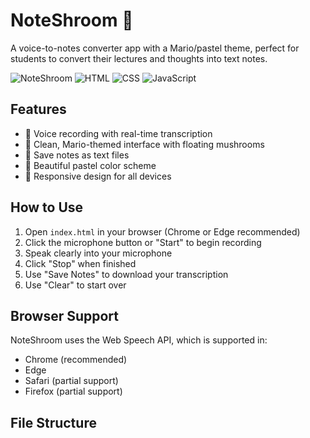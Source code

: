 # NoteShroom 🍄

A voice-to-notes converter app with a Mario/pastel theme, perfect for students to convert their lectures and thoughts into text notes.

![NoteShroom](https://img.shields.io/badge/NoteShroom-Voice_to_Notes_Converter-brightgreen)
![HTML](https://img.shields.io/badge/HTML-5-orange)
![CSS](https://img.shields.io/badge/CSS-3-blue)
![JavaScript](https://img.shields.io/badge/JavaScript-ES6-yellow)

## Features

- 🎤 Voice recording with real-time transcription
- 📝 Clean, Mario-themed interface with floating mushrooms
- 💾 Save notes as text files
- 🎨 Beautiful pastel color scheme
- 📱 Responsive design for all devices

## How to Use

1. Open `index.html` in your browser (Chrome or Edge recommended)
2. Click the microphone button or "Start" to begin recording
3. Speak clearly into your microphone
4. Click "Stop" when finished
5. Use "Save Notes" to download your transcription
6. Use "Clear" to start over

## Browser Support

NoteShroom uses the Web Speech API, which is supported in:
- Chrome (recommended)
- Edge
- Safari (partial support)
- Firefox (partial support)

## File Structure
